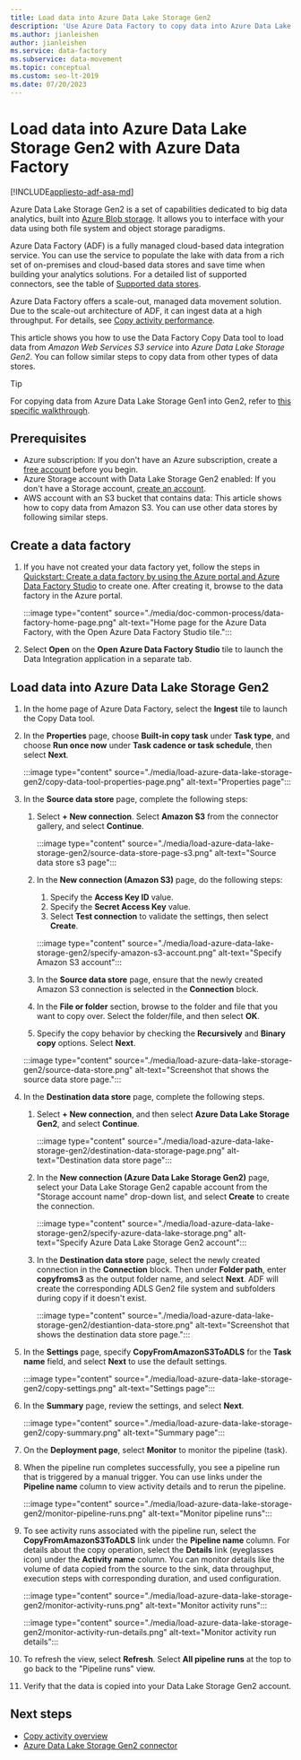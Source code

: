 ```yaml
---
title: Load data into Azure Data Lake Storage Gen2
description: 'Use Azure Data Factory to copy data into Azure Data Lake Storage Gen2'
ms.author: jianleishen
author: jianleishen
ms.service: data-factory
ms.subservice: data-movement
ms.topic: conceptual
ms.custom: seo-lt-2019
ms.date: 07/20/2023
---
```


# Load data into Azure Data Lake Storage Gen2 with Azure Data Factory

[!INCLUDE[appliesto-adf-asa-md](includes/appliesto-adf-asa-md.md)]

Azure Data Lake Storage Gen2 is a set of capabilities dedicated to big data analytics, built into [Azure Blob storage](../storage/blobs/storage-blobs-introduction.md). It allows you to interface with your data using both file system and object storage paradigms.

Azure Data Factory (ADF) is a fully managed cloud-based data integration service. You can use the service to populate the lake with data from a rich set of on-premises and cloud-based data stores and save time when building your analytics solutions. For a detailed list of supported connectors, see the table of [Supported data stores](copy-activity-overview.md#supported-data-stores-and-formats).

Azure Data Factory offers a scale-out, managed data movement solution. Due to the scale-out architecture of ADF, it can ingest data at a high throughput. For details, see [Copy activity performance](copy-activity-performance.md).

This article shows you how to use the Data Factory Copy Data tool to load data from _Amazon Web Services S3 service_ into _Azure Data Lake Storage Gen2_. You can follow similar steps to copy data from other types of data stores.

>[!TIP]
>For copying data from Azure Data Lake Storage Gen1 into Gen2, refer to [this specific walkthrough](load-azure-data-lake-storage-gen2-from-gen1.md).

## Prerequisites

* Azure subscription: If you don't have an Azure subscription, create a [free account](https://azure.microsoft.com/free/) before you begin.
* Azure Storage account with Data Lake Storage Gen2 enabled: If you don't have a Storage account, [create an account](https://portal.azure.com/#create/Microsoft.StorageAccount-ARM).
* AWS account with an S3 bucket that contains data: This article shows how to copy data from Amazon S3. You can use other data stores by following similar steps.

## Create a data factory

1. If you have not created your data factory yet, follow the steps in [Quickstart: Create a data factory by using the Azure portal and Azure Data Factory Studio](quickstart-create-data-factory-portal.md) to create one.  After creating it, browse to the data factory in the Azure portal.

   :::image type="content" source="./media/doc-common-process/data-factory-home-page.png" alt-text="Home page for the Azure Data Factory, with the Open Azure Data Factory Studio tile.":::

1. Select **Open** on the **Open Azure Data Factory Studio** tile to launch the Data Integration application in a separate tab.

## Load data into Azure Data Lake Storage Gen2

1. In the home page of Azure Data Factory, select the **Ingest** tile to launch the Copy Data tool.

2. In the **Properties** page, choose **Built-in copy task** under **Task type**, and choose **Run once now** under **Task cadence or task schedule**, then select **Next**.

    :::image type="content" source="./media/load-azure-data-lake-storage-gen2/copy-data-tool-properties-page.png" alt-text="Properties page":::
3. In the **Source data store** page, complete the following steps:
    1. Select **+ New connection**. Select **Amazon S3** from the connector gallery, and select **Continue**.
	
    	:::image type="content" source="./media/load-azure-data-lake-storage-gen2/source-data-store-page-s3.png" alt-text="Source data store s3 page":::
	
    1. In the **New connection (Amazon S3)** page, do the following steps:

        1. Specify the **Access Key ID** value.
        1. Specify the **Secret Access Key** value.
        1. Select **Test connection** to validate the settings, then select **Create**.
    
          :::image type="content" source="./media/load-azure-data-lake-storage-gen2/specify-amazon-s3-account.png" alt-text="Specify Amazon S3 account":::

    1. In the **Source data store** page, ensure that the newly created Amazon S3 connection is selected in the **Connection** block. 
    1. In the **File or folder** section, browse to the folder and file that you want to copy over. Select the folder/file, and then select **OK**.
    1. Specify the copy behavior by checking the **Recursively** and **Binary copy** options. Select **Next**.

    :::image type="content" source="./media/load-azure-data-lake-storage-gen2/source-data-store.png" alt-text="Screenshot that shows the source data store page.":::
	
4. In the **Destination data store** page, complete the following steps.
    1. Select **+ New connection**, and then select **Azure Data Lake Storage Gen2**, and select **Continue**.

        :::image type="content" source="./media/load-azure-data-lake-storage-gen2/destination-data-storage-page.png" alt-text="Destination data store page":::
    
    1. In the **New connection (Azure Data Lake Storage Gen2)** page, select your Data Lake Storage Gen2 capable account from the "Storage account name" drop-down list, and select **Create** to create the connection. 

        :::image type="content" source="./media/load-azure-data-lake-storage-gen2/specify-azure-data-lake-storage.png" alt-text="Specify Azure Data Lake Storage Gen2 account":::

    1. In the **Destination data store** page, select the newly created connection in the **Connection** block. Then under **Folder path**, enter **copyfroms3** as the output folder name, and select **Next**. ADF will create the corresponding ADLS Gen2 file system and subfolders during copy if it doesn't exist.

        :::image type="content" source="./media/load-azure-data-lake-storage-gen2/destiantion-data-store.png" alt-text="Screenshot that shows the destination data store page.":::   
    
5. In the **Settings** page, specify **CopyFromAmazonS3ToADLS** for the **Task name** field, and select **Next** to use the default settings.

    :::image type="content" source="./media/load-azure-data-lake-storage-gen2/copy-settings.png" alt-text="Settings page":::

6. In the **Summary** page, review the settings, and select **Next**.

    :::image type="content" source="./media/load-azure-data-lake-storage-gen2/copy-summary.png" alt-text="Summary page":::

7. On the **Deployment page**, select **Monitor** to monitor the pipeline (task). 
 
8. When the pipeline run completes successfully, you see a pipeline run that is triggered by a manual trigger. You can use links under the **Pipeline name** column to view activity details and to rerun the pipeline.

    :::image type="content" source="./media/load-azure-data-lake-storage-gen2/monitor-pipeline-runs.png" alt-text="Monitor pipeline runs":::

9. To see activity runs associated with the pipeline run, select the **CopyFromAmazonS3ToADLS** link under the **Pipeline name** column. For details about the copy operation, select the **Details** link (eyeglasses icon) under the **Activity name** column. You can monitor details like the volume of data copied from the source to the sink, data throughput, execution steps with corresponding duration, and used configuration.
 
    :::image type="content" source="./media/load-azure-data-lake-storage-gen2/monitor-activity-runs.png" alt-text="Monitor activity runs":::
    
    :::image type="content" source="./media/load-azure-data-lake-storage-gen2/monitor-activity-run-details.png" alt-text="Monitor activity run details":::

10. To refresh the view, select **Refresh**. Select **All pipeline runs** at the top to go back to the "Pipeline runs" view.

11. Verify that the data is copied into your Data Lake Storage Gen2 account.

## Next steps

* [Copy activity overview](copy-activity-overview.md)
* [Azure Data Lake Storage Gen2 connector](connector-azure-data-lake-storage.md)
